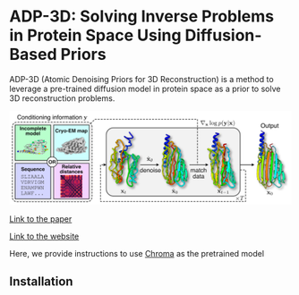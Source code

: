 # ADP-3D: Solving Inverse Problems in Protein Space Using Diffusion-Based Priors

ADP-3D (Atomic Denoising Priors for 3D Reconstruction) is a method to leverage a pre-trained diffusion model in protein space as a prior to solve 3D reconstruction problems.

![method](images/method_white.png)

[Link to the paper](https://arxiv.org/abs/2406.04239)

[Link to the website](https://axel-levy.github.io/adp-3d/)

Here, we provide instructions to use [Chroma](https://generatebiomedicines.com/chroma) as the pretrained model 

## Installation


